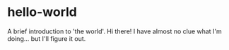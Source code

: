 # hello-world
A brief introduction to 'the world'.
Hi there!  I have almost no clue what I'm doing... but I'll figure it out.
